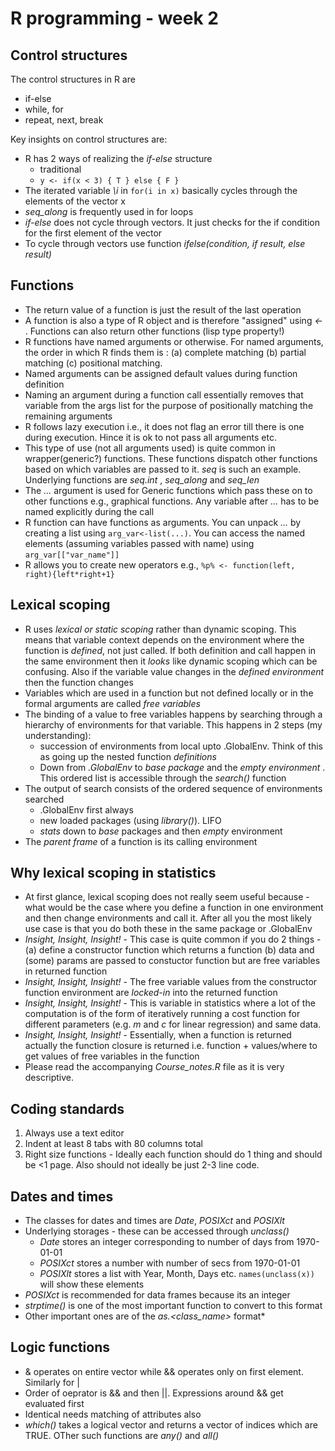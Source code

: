 # R programming - week 2 

## Control structures 

The control structures in R are 
* if-else 
* while, for
* repeat, next, break 

Key insights on control structures are:
* R has 2 ways of realizing the  _if-else_ structure
  * traditional 
  * ``` y <- if(x < 3) { T } else { F } ```
* The iterated variable _\i_ in ```for(i in x)``` basically cycles through the elements of the vector x 
* _seq\_along_ is frequently used in for loops
* _if\-else_ does not cycle through vectors. It just checks for the if condition for the first element of the vector 
* To cycle through vectors use function _ifelse(condition, if result, else result)_

## Functions
* The return value of a function is just the result of the last operation 
* A function is also a type of R object and is therefore "assigned" using *_\<\-_* . Functions can also return other functions (lisp type property!)
* R functions have named arguments or otherwise. For named arguments, the order in which R finds them is : (a) complete matching (b) partial matching (c) positional matching.
* Named arguments can be assigned default values during function definition 
* Naming an argument during a function call essentially removes that variable from the args list for the purpose of positionally matching the remaining arguments 
* R follows lazy execution i.e., it does not flag an error till there is one during execution. Hince it is ok to not pass all arguments etc. 
* This type of use (not all arguments used) is quite common in wrapper(generic?) functions. These  functions dispatch other functions based on which variables are passed to it. _seq_ is such an example. Underlying functions are _seq\.int_ , _seq\_along_ and _seq\_len_
* The _..._ argument is used for Generic functions which pass these on to other functions e.g., graphical functions. Any variable after _..._ has to be named explicitly during the call   
* R function can have functions as arguments. You can unpack _..._ by creating a list using ```arg_var<-list(...)```. You can access the named elements (assuming variables passed with name) using ``` arg_var[["var_name"]] ```
* R allows you to create new operators e.g., ``` %p% <- function(left, right){left*right+1} ``` 

## Lexical scoping 
* R uses *lexical or static scoping* rather than dynamic scoping. This means that variable context depends on the environment where the function is _defined_, not just called. If both definition and call happen in the same environment then it _looks_ like dynamic scoping which can be confusing. Also if the variable value changes in the _defined environment_ then the function changes 
* Variables which are used in a function but not defined locally or in the formal arguments are called _free variables_
* The binding of a value to free variables happens by searching through a hierarchy of environments for that variable. This happens in 2 steps (my understanding): 
  * succession of environments from local upto .GlobalEnv. Think of this as going up the nested function _definitions_ 
  * Down from _.GlobalEnv_ to _base package_ and the _empty environment_ . This ordered list is accessible through the _search()_ function 
* The output of search consists of the ordered sequence of environments searched 
  * .GlobalEnv first always 
  * new loaded packages (using _library()_). LIFO 
  * _stats_ down to _base_ packages and then _empty_ environment 
 * The _parent frame_ of a function is its calling environment 

## Why lexical scoping in statistics   
* At first glance, lexical scoping does not really seem useful because - what would be the case where you define a function in one environment and then change environments and call it. After all you the most likely use case is that you do both these in the same package or .GlobalEnv 
* *Insight, Insight, Insight\!* - This case is quite common if you do 2 things - (a) define a constructor function which returns a function (b) data and (some) params are passed to constuctor function but are free variables in returned function 
* *Insight, Insight, Insight\!* - The free variable values from the constructor function environment are *locked-in* into the returned function 
* *Insight, Insight, Insight\!* - This is variable in statistics where a lot of the computation is of the form of iteratively running a cost function for different parameters (e.g. _m_ and _c_ for linear regression) and same data.
* *Insight, Insight, Insight\!* - Essentially, when a function is returned actually the function closure is returned i.e. function + values/where to get values of free variables in the function 
* Please read the accompanying _Course_notes.R_ file as it is very descriptive. 
  
## Coding standards 
1. Always use a text editor 
2. Indent at least 8 tabs with 80 columns total 
3. Right size functions - Ideally each function should do 1 thing and should be <1 page. Also should not ideally be just 2-3 line code. 

## Dates and times 
* The classes for dates and times are _Date_, _POSIXct_ and _POSIXlt_
* Underlying storages - these can be accessed through _unclass()_ 
    * _Date_ stores an integer corresponding to number of days from 1970-01-01
    * _POSIXct_ stores a number with number of secs from 1970-01-01
    * _POSIXlt_ stores a list with Year, Month, Days etc. ```names(unclass(x))``` will show these elements
* _POSIXct_ is recommended for data frames because its an integer
* _strptime()_ is one of the most important function to convert to this format
* Other important ones are of the _as\.\<class_name\>_ format* 

## Logic functions 
* \& operates on entire vector while \&\& operates only on first element. Similarly for \|
* Order of oeprator is \&\& and then \|\|. Expressions around \&\& get evaluated first 
* Identical needs matching of attributes also 
* _which()_ takes a logical vector and returns a vector of indices which are TRUE. OTher such functions are _any()_ and _all()_